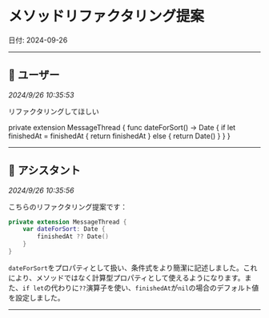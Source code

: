# メソッドリファクタリング提案

日付: 2024-09-26

---

## 👤 ユーザー
*2024/9/26 10:35:53*

リファクタリングしてほしい

private extension MessageThread {
    func dateForSort() -&gt; Date {
        if let finishedAt = finishedAt {
            return finishedAt
        } else {
            return Date()
        }
    }
}

---

## 🤖 アシスタント
*2024/9/26 10:35:56*

こちらのリファクタリング提案です：

```swift
private extension MessageThread {
    var dateForSort: Date {
        finishedAt ?? Date()
    }
}
```

`dateForSort`をプロパティとして扱い、条件式をより簡潔に記述しました。これにより、メソッドではなく計算型プロパティとして使えるようになります。また、`if let`の代わりに`??`演算子を使い、`finishedAt`が`nil`の場合のデフォルト値を設定しました。

---
